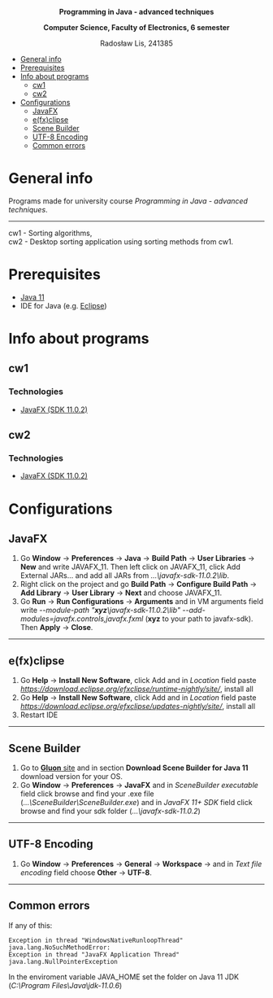 **<p align="center"> Programming in Java - advanced techniques </p>**
**<p align="center"> Computer Science, Faculty of Electronics, 6 semester </p>**
<p align="center"> Radosław Lis, 241385 </p>

- [General info](#desc)
- [Prerequisites](#pre)
- [Info about programs](#inf)
  *  [cw1](#cw1)
  *  [cw2](#cw2)
- [Configurations](#conf)
  *  [JavaFX](#jav)
  *  [e(fx)clipse](#fxc)
  *  [Scene Builder](#scene)
  *  [UTF-8 Encoding](#utf)
  *  [Common errors](#err)

<a name="desc"></a>
# General info
Programs made for university course *Programming in Java - advanced techniques*.
______________________________
cw1 - Sorting algorithms,  
cw2 - Desktop sorting application using sorting methods from cw1.

<a name="pre"></a>
# Prerequisites
- [Java 11](https://www.oracle.com/java/technologies/javase-jdk11-downloads.html) 
- IDE for Java (e.g. [Eclipse](https://www.eclipse.org/downloads/))
 
 <a name="inf"></a>
# Info about programs

 <a name="cw1"></a>
## cw1

<a name="tech1"></a>
### Technologies 
- [JavaFX (SDK 11.0.2)](https://gluonhq.com/products/javafx/)

 <a name="cw2"></a>
## cw2

<a name="tech2"></a>
### Technologies 
- [JavaFX (SDK 11.0.2)](https://gluonhq.com/products/javafx/)



<a name="conf"></a>
# Configurations

<a name="jav"></a>
## JavaFX
1. Go **Window** -> **Preferences** -> **Java** -> **Build Path** -> **User Libraries** -> **New** and write JAVAFX\_11. Then left click on JAVAFX_11, click Add External JARs... 
and add all JARs from *...\javafx-sdk-11.0.2\lib*.
2. Right click on the project and go **Build Path** -> **Configure Build Path** -> **Add Library** -> **User Library** -> **Next** and choose JAVAFX_11.
3. Go **Run** -> **Run Configurations** -> **Arguments** and in VM arguments field write *--module-path "**xyz**\javafx-sdk-11.0.2\lib" --add-modules=javafx.controls,javafx.fxml*
(**xyz** to your path to javafx-sdk). Then **Apply** -> **Close**.

___________________________________
<a name="fxc"></a>
## e(fx)clipse
1. Go **Help** -> **Install New Software**, click Add and in *Location* field paste *https://download.eclipse.org/efxclipse/runtime-nightly/site/*, install all
2. Go **Help** -> **Install New Software**, click Add and in *Location* field paste *https://download.eclipse.org/efxclipse/updates-nightly/site/*, install all
3. Restart IDE
___________________________________
<a name="scene"></a>
## Scene Builder
1. Go to [**Gluon** site](https://gluonhq.com/products/scene-builder/#download) and in section **Download Scene Builder for Java 11** download version for your OS.
2. Go **Window** -> **Preferences** -> **JavaFX** and in *SceneBuilder executable* field click browse and find your .exe file (*...\SceneBuilder\SceneBuilder.exe*) and in *JavaFX 11+ SDK* field click browse and find your sdk folder (*...\javafx-sdk-11.0.2*)
___________________________________
<a name="utf"></a>
## UTF-8 Encoding
1. Go **Window** -> **Preferences** -> **General** -> **Workspace** -> and in *Text file encoding* field choose **Other** -> **UTF-8**.

___________________________________
<a name="err"></a>
## Common errors
If any of this:
```
Exception in thread "WindowsNativeRunloopThread" java.lang.NoSuchMethodError: 
Exception in thread "JavaFX Application Thread" java.lang.NullPointerException
```

In the enviroment variable JAVA_HOME set the folder on Java 11 JDK (*C:\Program Files\Java\jdk-11.0.6*)
